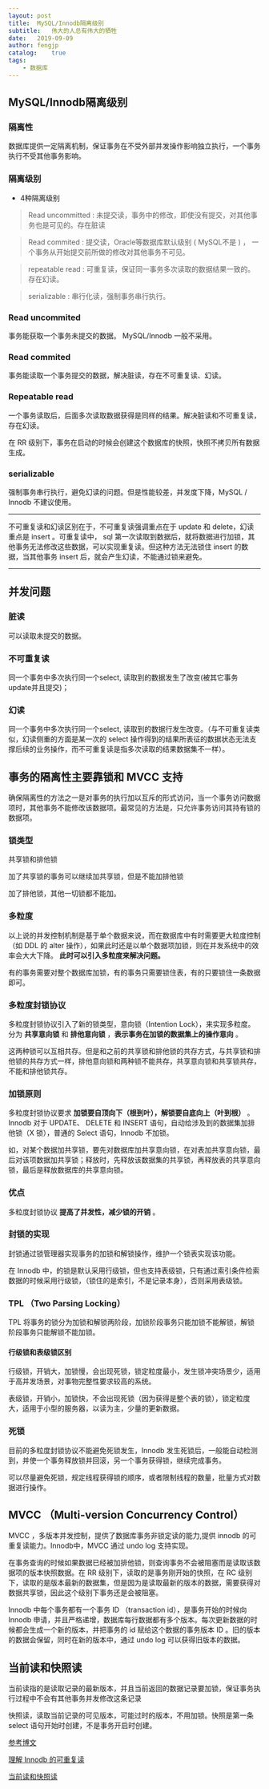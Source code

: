 ```yaml
---
layout: post
title:  MySQL/Innodb隔离级别
subtitle:   伟大的人总有伟大的牺牲
date:   2019-09-09
author: fengjp
catalog:    true
tags:
    - 数据库
---
```


## MySQL/Innodb隔离级别

### 隔离性

数据库提供一定隔离机制，保证事务在不受外部并发操作影响独立执行，一个事务执行不受其他事务影响。

### 隔离级别

- 4种隔离级别

> Read uncommitted : 未提交读，事务中的修改，即使没有提交，对其他事务也是可见的。存在脏读

> Read commited : 提交读，Oracle等数据库默认级别 ( MySQL不是 ) ， 一个事务从开始提交前所做的修改对其他事务不可见。

> repeatable read : 可重复读，保证同一事务多次读取的数据结果一致的。存在幻读。

> serializable : 串行化读，强制事务串行执行。

### Read uncommited

事务能获取一个事务未提交的数据。 MySQL/Innodb 一般不采用。

### Read commited

事务能读取一个事务提交的数据，解决脏读，存在不可重复读、幻读。

### Repeatable read

一个事务读取后，后面多次读取数据获得是同样的结果。解决脏读和不可重复读，存在幻读。

在 RR 级别下，事务在启动的时候会创建这个数据库的快照，快照不拷贝所有数据生成。

### serializable

强制事务串行执行，避免幻读的问题。但是性能较差，并发度下降，MySQL / Innodb 不建议使用。

---

不可重复读和幻读区别在于，不可重复读强调重点在于 update 和 delete，幻读重点是 insert 。可重复读中， sql 第一次读取到数据后，就将数据进行加锁，其他事务无法修改这些数据，可以实现重复读。但这种方法无法锁住 insert 的数据，当其他事务 insert 后，就会产生幻读，不能通过锁来避免。

---

##  并发问题

### 脏读

可以读取未提交的数据。

### 不可重复读

同一个事务中多次执行同一个select, 读取到的数据发生了改变(被其它事务update并且提交)；

### 幻读

同一个事务中多次执行同一个select, 读取到的数据行发生改变。（与不可重复读类似，幻读侧重的方面是某一次的 select 操作得到的结果所表征的数据状态无法支撑后续的业务操作，而不可重复读是指多次读取的结果数据集不一样）。

##  事务的隔离性主要靠锁和 MVCC 支持

确保隔离性的方法之一是对事务的执行加以互斥的形式访问，当一个事务访问数据项时，其他事务不能修改该数据项。最常见的方法是，只允许事务访问其持有锁的数据项。

### 锁类型

共享锁和排他锁

加了共享锁的事务可以继续加共享锁，但是不能加排他锁

加了排他锁，其他一切锁都不能加。

### 多粒度

以上说的并发控制机制是基于单个数据来说，而在数据库中有时需要更大粒度控制（如 DDL 的 alter 操作），如果此时还是以单个数据项加锁，则在并发系统中的效率会大大下降。 __此时可以引入多粒度来解决问题。__

有的事务需要对整个数据库加锁，有的事务只需要锁住表，有的只要锁住一条数据即可。

### 多粒度封锁协议

多粒度封锁协议引入了新的锁类型，意向锁（Intention Lock），来实现多粒度。分为 __共享意向锁__ 和 __排他意向锁__ ，__表示事务在加锁的数据集上的操作意向__ 。

这两种锁可以互相共存。但是和之前的共享锁和排他锁的共存方式，与共享锁和排他锁的共存方式一样，排他意向锁和两种锁不能共存，共享意向锁和共享锁共存，不能和排他锁共存。

### 加锁原则

多粒度封锁协议要求 __加锁要自顶向下（根到叶），解锁要自底向上（叶到根）__ 。Innodb 对于 UPDATE、 DELETE 和 INSERT 语句，自动给涉及到的数据集加排他锁（X 锁），普通的 Select 语句，Innodb 不加锁。

如，对某个数据加共享锁，要先对数据库加共享意向锁，在对表加共享意向锁，最后对该项数据加共享锁；释放时，先释放该数据集的共享锁，再释放表的共享意向锁，最后是释放数据库的共享意向锁。

###  优点

多粒度封锁协议 __提高了并发性，减少锁的开销__ 。

### 封锁的实现

封锁通过锁管理器实现事务的加锁和解锁操作，维护一个锁表实现该功能。

在 Innodb 中，的锁是默认采用行级锁，但也支持表级锁，只有通过索引条件检索数据的时候采用行级锁，（锁住的是索引，不是记录本身），否则采用表级锁。

### TPL （Two Parsing Locking）

TPL 将事务的锁分为加锁和解锁两阶段，加锁阶段事务只能加锁不能解锁，解锁阶段事务只能解锁不能加锁。

####    行级锁和表级锁区别

行级锁，开销大，加锁慢，会出现死锁，锁定粒度最小，发生锁冲突场景少，适用于高并发场景，对事物完整性要求较高的系统。

表级锁，开销小，加锁快，不会出现死锁（因为获得是整个表的锁），锁定粒度大，适用于小型的服务器，以读为主，少量的更新数据。

###  死锁

目前的多粒度封锁协议不能避免死锁发生，Innodb 发生死锁后，一般能自动检测到，并使一个事务释放锁并回滚，另一个事务获得锁，继续完成事务。

可以尽量避免死锁，规定线程获得锁的顺序，或者限制线程的数量，批量方式对数据进行操作。

##  MVCC （Multi-version Concurrency Control）

MVCC ，多版本并发控制，提供了数据库事务非锁定读的能力,提供 innodb 的可重复读能力。Innodb中，MVCC 通过 undo log 支持实现。

在事务查询的时候如果数据已经被加排他锁，则查询事务不会被阻塞而是读取该数据项的版本快照数据。在 RR 级别下，读取的是事务刚开始的快照，在 RC 级别下，读取的是版本最新的数据集，但是因为是读取最新的版本的数据，需要获得对数据共享锁，因此这个级别下事务还是会被阻塞。

Innodb 中每个事务都有一个事务 ID （transaction id），是事务开始的时候向 Innodb 申请，并且严格递增，数据库每行数据都有多个版本。每次更新数据的时候都会生成一个新的版本，并把事务的 id 赋给这个数据的事务版本 ID 。旧的版本的数据会保留，同时在新的版本中，通过 undo log 可以获得旧版本的数据。


##  当前读和快照读

当前读指的是读取记录的最新版本，并且当前返回的数据记录要加锁，保证事务执行过程中不会有其他事务并发修改这条记录

快照读，读取当前记录的可见版本，可能过时的版本，不用加锁。快照是第一条 select 语句开始时创建，不是事务开启时创建。

[参考博文](https://blog.csdn.net/john_lw/article/details/80323543)

[理解 Innodb 的可重复读](https://www.jianshu.com/p/98e667a23b5f)

[当前读和快照读](https://www.jianshu.com/p/27352449bcc0)